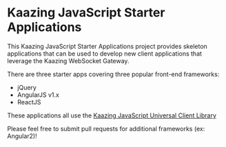 # Kaazing JavaScript Starter Applications

This Kaazing JavaScript Starter Applications project provides skeleton applications that can be used to develop new client applications that leverage the Kaazing WebSocket Gateway.

There are three starter apps covering three popular front-end frameworks:

- jQuery
- AngularJS v1.x
- ReactJS

These applications all use the [Kaazing JavaScript Universal Client Library](https://github.com/kaazing/universal-client/tree/develop/javascript)

Please feel free to submit pull requests for additional frameworks (ex: Angular2)!
